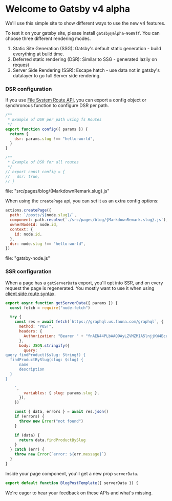 # Welcome to Gatsby v4 alpha

We'll use this simple site to show different ways to use the new v4 features.

To test it on your gatsby site, please install `gatsby@alpha-9689ff`. You can choose three different rendering modes.

1. Static Site Generation (SSG): Gatsby's default static generation - build everything at build time.
2. Deferred static rendering (DSR): Similar to SSG - generated lazily on request
3. Server Side Rendering (SSR): Escape hatch - use data not in gatsby's datalayer to go full Server side rendering.

### DSR configuration

If you use [File System Route API](https://www.gatsbyjs.com/docs/reference/routing/file-system-route-api/), you can export a config object or synchronous function to configure DSR per path.

```js
/**
 * Example of DSR per path using fs Routes
 */
export function config({ params }) {
  return {
    dsr: params.slug !== "hello-world",
  }
}

/**
 * Example of DSR for all routes
 */
// export const config = {
//   dsr: true,
// }
```

file: "src/pages/blog/{MarkdownRemark.slug}.js"

When using the `createPage` api, you can set it as an extra config options:

```js
actions.createPage({
  path: `/posts/${node.slug}/`,
  component: path.resolve(`./src/pages/blog/{MarkdownRemark.slug}.js`),
  ownerNodeId: node.id,
  context: {
    id: node.id,
  },
  dsr: node.slug !== "hello-world",
})
```

file: "gatsby-node.js"

### SSR configuration

When a page has a `getServerData` export, you'll opt into SSR, and on every request the page is regenerated. You mostly want to use it when using [client side route syntax](https://www.gatsbyjs.com/docs/reference/routing/file-system-route-api/#syntax-client-only-routes).

```js
export async function getServerData({ params }) {
  const fetch = require("node-fetch")

  try {
    const res = await fetch(`https://graphql.us.fauna.com/graphql`, {
      method: "POST",
      headers: {
        Authorization: "Bearer " + "fnAEN44PLbAAQOAyLZVMZMIA5lnjjKW4BcukdcBN",
      },
      body: JSON.stringify({
        query: `
query findProduct($slug: String!) {
  findProductBySlug(slug: $slug) {
      name
      description
  }
}

    `,
        variables: { slug: params.slug },
      }),
    })

    const { data, errors } = await res.json()
    if (errors) {
      throw new Error("not found")
    }

    if (data) {
      return data.findProductBySlug
    }
  } catch (err) {
    throw new Error(`error: ${err.message}`)
  }
}
```

Inside your page component, you'll get a new prop `serverData`.

```js
export default function BlogPostTemplate({ serverData }) {
```

We're eager to hear your feedback on these APIs and what's missing.
